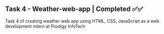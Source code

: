 ## Task 4 - Weather-web-app | Completed ✅✅
Task 4 of creating weather web app using HTML, CSS, JavaScript as a web development intern at Prodigy InfoTech
